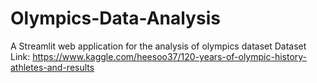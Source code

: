 # Olympics-Data-Analysis
A Streamlit web application for the analysis of olympics dataset  Dataset Link: https://www.kaggle.com/heesoo37/120-years-of-olympic-history-athletes-and-results
